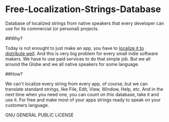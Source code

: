 # Free-Localization-Strings-Database
Database of localized strings from native speakers that every developer can use for its commercial (or personal) projects.

##Why?

Today is not enought to just make an app, you have to <a href="https://developer.apple.com/internationalization/">localize it to distribute well</a>. And this is very big problem for every small indie software makers. We have to use paid services to do that simple job. But we all around the Globe and we all native speakers for some language.

##How?

We can't localize every string from every app, of course, but we can translate standard strings, like File, Edit, View, Window, Help, etc. And in the next time when you need one, you can count on this database, take it and use it. For free and make most of your apps strings ready to speak on your customers language.

GNU GENERAL PUBLIC LICENSE

